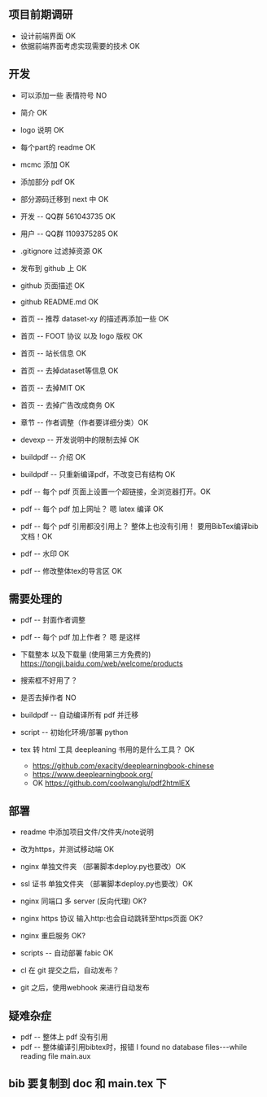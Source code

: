 
## 项目前期调研
* 设计前端界面 OK
* 依据前端界面考虑实现需要的技术 OK

## 开发
* 可以添加一些 表情符号 NO
* 简介 OK
* logo 说明 OK
* 每个part的 readme OK
* mcmc 添加 OK
* 添加部分 pdf OK
* 部分源码迁移到 next 中 OK
* 开发 -- QQ群 561043735 OK
* 用户 -- QQ群 1109375285 OK

* .gitignore 过滤掉资源 OK
* 发布到 github 上 OK
* github 页面描述 OK
* github README.md OK

* 首页 -- 推荐 dataset-xy 的描述再添加一些 OK
* 首页 -- FOOT 协议 以及 logo 版权 OK
* 首页 -- 站长信息 OK
* 首页 --  去掉dataset等信息 OK
* 首页 --  去掉MIT OK
* 首页 --  去掉广告改成商务 OK

* 章节 -- 作者调整（作者要详细分类）OK

* devexp -- 开发说明中的限制去掉 OK

* buildpdf -- 介绍 OK
* buildpdf -- 只重新编译pdf，不改变已有结构 OK


* pdf -- 每个 pdf 页面上设置一个超链接，全浏览器打开。OK
* pdf -- 每个 pdf 加上网址？ 嗯 latex 编译 OK
* pdf -- 每个 pdf 引用都没引用上？ 整体上也没有引用！ 要用BibTex编译bib文档！OK
* pdf -- 水印 OK
* pdf -- 修改整体tex的导言区 OK

<!-- --------------------------------------------------------- -->
## 需要处理的
* pdf -- 封面作者调整
* pdf -- 每个 pdf 加上作者？ 嗯 是这样
* 下载整本 以及下载量 (使用第三方免费的) https://tongji.baidu.com/web/welcome/products
* 搜索框不好用了？
* 是否去掉作者 NO

* buildpdf -- 自动编译所有 pdf 并迁移
* script -- 初始化环境/部署 python


* tex 转 html 工具 deepleaning 书用的是什么工具？ OK
  - https://github.com/exacity/deeplearningbook-chinese
  - https://www.deeplearningbook.org/
  - OK https://github.com/coolwanglu/pdf2htmlEX
<!-- --------------------------------------------------------- -->


## 部署

* readme 中添加项目文件/文件夹/note说明


* 改为https，并测试移动端 OK
* nginx 单独文件夹 （部署脚本deploy.py也要改）OK
* ssl 证书 单独文件夹 （部署脚本deploy.py也要改）OK

* nginx 同端口 多 server (反向代理) OK?
* nginx https 协议 输入http:也会自动跳转至https页面 OK?
* nginx 重启服务 OK?

* scripts -- 自动部署 fabic OK
* cl 在 git 提交之后，自动发布？
* git 之后，使用webhook 来进行自动发布


## 疑难杂症
* pdf -- 整体上 pdf 没有引用
* pdf -- 整体编译引用bibtex时，报错 I found no database files---while reading file main.aux

## bib 要复制到 doc 和 main.tex 下
